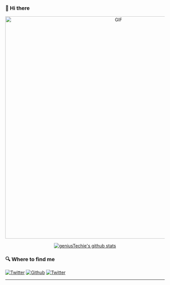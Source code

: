 ### 👋 Hi there

<div align="center">
<img hight="300" width="700" alt="GIF" align="center" src="https://github.com/geniusTechie/geniusTechie/assets/143072064/0e2e35af-4335-45f6-a178-58cd4afcb4f7">
</div>

<p align="center">
  <a href="https://github.com/geniusTechie"><img src="https://github-readme-stats.vercel.app/api?username=geniusTechie&hide_border=true&show_icons=true" alt="geniusTechie's github stats"></a>
</p>

<h3>🔍 Where to find me</h3>
<p><a href="https://blog.aoaoao.me" target="_blank"><img alt="Twitter" src="https://img.shields.io/badge/Blog-%23FF4088.svg?&style=for-the-badge&logo=hugo&logoColor=white" /></a> <a href="https://github.com/HFO4" target="_blank"><img alt="Github" src="https://img.shields.io/badge/GitHub-%2312100E.svg?&style=for-the-badge&logo=Github&logoColor=white" /></a> <a href="https://twitter.com" target="_blank"><img alt="Twitter" src="https://img.shields.io/badge/twitter-%231DA1F2.svg?&style=for-the-badge&logo=twitter&logoColor=white" /></a>
</p>

-----


